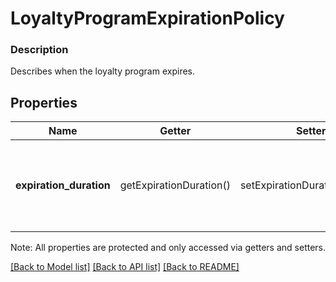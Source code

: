 # LoyaltyProgramExpirationPolicy

### Description

Describes when the loyalty program expires.

## Properties
Name | Getter | Setter | Type | Description | Notes
------------ | ------------- | ------------- | ------------- | ------------- | -------------
**expiration_duration** | getExpirationDuration() | setExpirationDuration($value) | **string** | The duration of time before points expire, in RFC 3339 format. | 

Note: All properties are protected and only accessed via getters and setters.

[[Back to Model list]](../../README.md#documentation-for-models) [[Back to API list]](../../README.md#documentation-for-api-endpoints) [[Back to README]](../../README.md)

